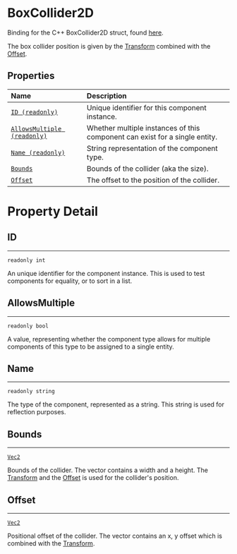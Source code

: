 # BoxCollider2D

Binding for the C++ BoxCollider2D struct, found [here](structChroma_1_1BoxCollider2D.html).

The box collider position is given by the [Transform](md_scripting_API_Transform.html) combined with the [Offset](#Offset).



## Properties
| Name | Description |
| :----| :---|
| [`ID (readonly)`](#ID)     | Unique identifier for this component instance. |
| [`AllowsMultiple (readonly)`](#AllowsMultiple)     | Whether multiple instances of this component can exist for a single entity. |
| [`Name (readonly)`](#Name)     | String representation of the component type. |
| [`Bounds`](#Bounds)     | Bounds of the collider (aka the size). |
| [`Offset`](#Offset)     | The offset to the position of the collider. |



# Property Detail
<!-- ID -->
<h2 id="ID">ID</h2>

---
<code class="code_label">readonly int</code>

An unique identifier for the component instance. This is used to test components for equality, or to sort in a list.

<!-- START PROPERTY BLOCK -->
<h2 id="AllowsMultiple">AllowsMultiple</h2>

---
<code class="code_label">readonly bool</code>

A value, representing whether the component type allows for multiple components of this type to be assigned to a single entity.

<!-- START PROPERTY BLOCK -->
<h2 id="Name">Name</h2>

---
<code class="code_label">readonly string</code>

The type of the component, represented as a string. This string is used for reflection purposes.

<!-- START PROPERTY BLOCK -->
<h2 id="Bounds">Bounds</h2>

---
<code class="code_label">[Vec2](md_scripting_API_Vec2.html)</code>

Bounds of the collider. The vector contains a width and a height. The [Transform](md_scripting_API_Transform.html) and the [Offset](#Offset) is used for the collider's position.

<!-- START PROPERTY BLOCK -->
<h2 id="Offset">Offset</h2>

---
<code class="code_label">[Vec2](md_scripting_API_Vec2.html)</code>

Positional offset of the collider. The vector contains an x, y offset which is combined with the [Transform](md_scripting_API_Transform.html).